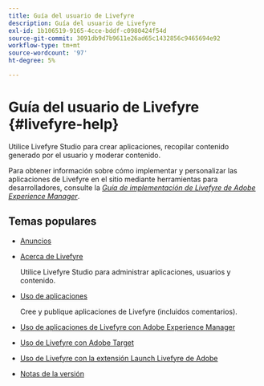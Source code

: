 ```yaml
---
title: Guía del usuario de Livefyre
description: Guía del usuario de Livefyre
exl-id: 1b106519-9165-4cce-bddf-c0980424f54d
source-git-commit: 3091db9d7b9611e26ad65c1432856c9465694e92
workflow-type: tm+mt
source-wordcount: '97'
ht-degree: 5%

---
```


# Guía del usuario de Livefyre {#livefyre-help}

Utilice Livefyre Studio para crear aplicaciones, recopilar contenido generado por el usuario y moderar contenido.

Para obtener información sobre cómo implementar y personalizar las aplicaciones de Livefyre en el sitio mediante herramientas para desarrolladores, consulte la [*Guía de implementación de Livefyre de Adobe Experience Manager*](/help/implementation/home.md).

## Temas populares

* [Anuncios](c-anouncements.md#c_anouncements)

* [Acerca de Livefyre](c-product.md#c_product)

   Utilice Livefyre Studio para administrar aplicaciones, usuarios y contenido.

* [Uso de aplicaciones](c-about-apps/c-about-apps.md#c_about_apps)

   Cree y publique aplicaciones de Livefyre (incluidos comentarios).

* [Uso de aplicaciones de Livefyre con Adobe Experience Manager](https://helpx.adobe.com/experience-manager/6-4/sites/administering/using/livefyre.html)


* [Uso de Livefyre con Adobe Target](/help/using/c-library/livefyre-target.md)
* [Uso de Livefyre con la extensión Launch Livefyre de Adobe](/help/using/c-library/launch-extension.md)
* [Notas de la versión](c-rn/c-rn.md#c_rn)
